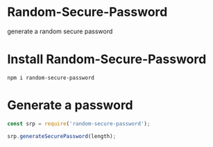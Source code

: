 # Random-Secure-Password
generate a random secure password

# Install Random-Secure-Password
```
npm i random-secure-password
```

# Generate a password
```js
const srp = require('random-secure-password');

srp.generateSecurePassword(length);
```
